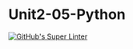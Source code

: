 # Unit2-05-Python
[![GitHub's Super Linter](README.md/../../../workflows/Mr%20Coxall's%20Super%20Linter/badge.svg)](README.md/../../../actions)
